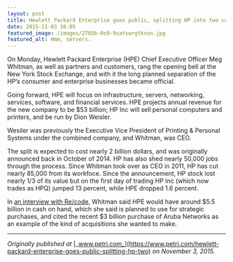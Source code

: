 ```yaml
---
layout: post
title: Hewlett Packard Enterprise goes public, splitting HP into two companies
date: 2015-11-03 16:05
featured_image: /images/2703b-0s9-9satswrgtkvsn.jpg
featured_alt: Hmm, servers.
---
```



On Monday, Hewlett Packard Enterprise (HPE) Chief Executive Officer Meg Whitman, as well as partners and customers, rang the opening bell at the New York Stock Exchange, and with it the long planned separation of the HP’s consumer and enterprise businesses became official.

Going forward, HPE will focus on infrastructure, servers, networking, services, software, and financial services. HPE projects annual revenue for the new company to be $53 billion; HP Inc will sell personal computers and printers, and be run by Dion Weisler.

Wesiler was previously the Executive Vice President of Printing & Personal Systems under the combined company, and Whitman, was CEO.

The split is expected to cost nearly 2 billion dollars, and was originally announced back in October of 2014\. HP has also shed nearly 50,000 jobs through the process. Since Whitman took over as CEO in 2011, HP has cut nearly 85,000 from its workfoce. Since the announcement, HP stock lost nearly 1/3 of its value but on the first day of trading HP Inc (which now trades as HPQ) jumped 13 percent, while HPE dropped 1.6 percent.

In [an interview with Re/code](http://recode.net/2015/11/02/hewlett-packard-splits-in-two-today-now-what/), Whitman said HPE would have around $5.5 billion in cash on hand, which she said is planned to use for strategic purchases, and cited the recent $3 billion purchase of Aruba Networks as an example of the kind of acquisitions she wanted to make.

* * *

_Originally published at_ [_www.petri.com_](https://www.petri.com/hewlett-packard-enterprise-goes-public-splitting-hp-two) _on November 3, 2015._
